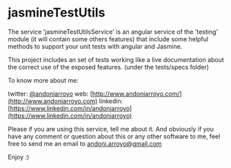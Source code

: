 # jasmineTestUtils

The service 'jasmineTestUtilsService' is an angular service of the 'testing' module
(it will contain some others  features) that include some helpful methods to support your unit tests
with angular and Jasmine.

This project includes an set of tests working like a live documentation about the correct use of the
exposed features. (under the tests/specs folder)

To know more about me:  

twitter:   [@andoniarroyo](https://twitter.com/andoniarroyo)
web:       [http://www.andoniarroyo.com/](http://www.andoniarroyo.com)
linkedin:  [https://www.linkedin.com/in/andoniarroyo](https://www.linkedin.com/in/andoniarroyo)

Please if you are using this service, tell me about it.  And obviously if you have any comment or question
about this or any other software to me, feel free to  send me an email to andoni.arroyo@gmail.com

Enjoy :)
